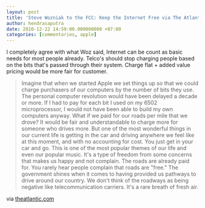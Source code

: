 ```yaml
---
layout: post
title: 'Steve Wozniak to the FCC: Keep the Internet Free via The Atlantic'
author: hendrasaputra
date: 2010-12-22 14:59:00.000000000 +07:00
categories: [commentaries, apple]
---
```

I completely agree with what Woz said, Internet can be count as basic needs for most people already. Telco's should stop charging people based on the bits that's passed through their system. Charge flat + added value pricing would be more fair for customer.

>Imagine that when we started Apple we set things up so that we could charge purchasers of our computers by the number of bits they use. The personal computer revolution would have been delayed a decade or more. If I had to pay for each bit I used on my 6502 microprocessor, I would not have been able to build my own computers anyway. What if we paid for our roads per mile that we drove? It would be fair and understandable to charge more for someone who drives more. But one of the most wonderful things in our current life is getting in the car and driving anywhere we feel like at this moment, and with no accounting for cost. You just get in your car and go. This is one of the most popular themes of our life and even our popular music. It's a type of freedom from some concerns that makes us happy and not complain. The roads are already paid for. You rarely hear people complain that roads are "free." The government shines when it comes to having provided us pathways to drive around our country. We don't think of the roadways as being negative like telecommunication carriers. It's a rare breath of fresh air.

via <a href="http://www.theatlantic.com/technology/print/2010/12/steve-wozniak-to-the-fcc-keep-the-internet-free/68294/">theatlantic.com</a>

